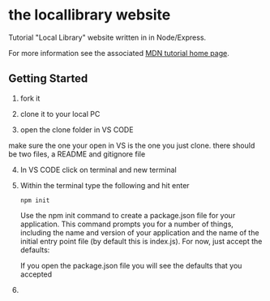 # the locallibrary website

Tutorial "Local Library" website written in in Node/Express.

For more information see the associated [MDN tutorial home page](https://developer.mozilla.org/en-US/docs/Learn/Server-side/Express_Nodejs/Tutorial_local_library_website).

## Getting Started

1. fork it

2. clone it to your local PC

3.  open the clone folder in VS CODE

   make sure the one your open in VS is the one you just clone. there should be two files, a README and gitignore file

4. In VS CODE click on terminal and new terminal

5. Within the terminal type the following and hit enter

   ```shell
   npm init
   ```

   Use the npm init command to create a package.json file for your application. This command prompts you for a number of things, including the name and version of your application and the name of the initial entry point file (by default this is index.js). For now, just accept the defaults:

   If you open the package.json file you will see the defaults that you accepted

6. 

